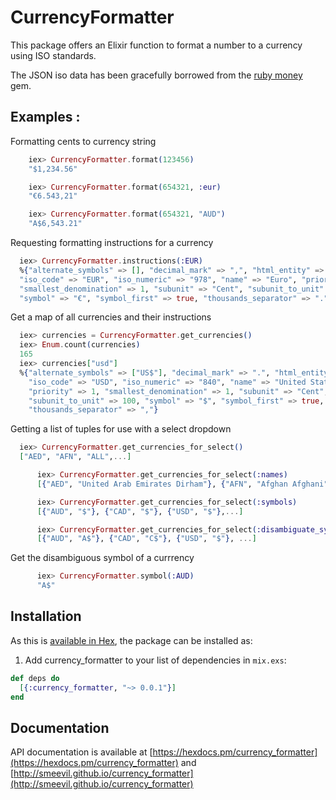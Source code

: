 # CurrencyFormatter

This package offers an Elixir function to format a number to a currency using ISO standards.

The JSON iso data has been gracefully borrowed from the [ruby money](https://github.com/RubyMoney/money/blob/master/config/currency_iso.json) gem.

## Examples :

Formatting cents to currency string
```elixir
    iex> CurrencyFormatter.format(123456)
    "$1,234.56"

    iex> CurrencyFormatter.format(654321, :eur)
    "€6.543,21"

    iex> CurrencyFormatter.format(654321, "AUD")
    "A$6,543.21"
```

Requesting formatting instructions for a currency

```elixir
  iex> CurrencyFormatter.instructions(:EUR)
  %{"alternate_symbols" => [], "decimal_mark" => ",", "html_entity" => "&#x20AC;",
  "iso_code" => "EUR", "iso_numeric" => "978", "name" => "Euro", "priority" => 2,
  "smallest_denomination" => 1, "subunit" => "Cent", "subunit_to_unit" => 100,
  "symbol" => "€", "symbol_first" => true, "thousands_separator" => "."}

```

Get a map of all currencies and their instructions
```elixir
  iex> currencies = CurrencyFormatter.get_currencies()
  iex> Enum.count(currencies)
  165
  iex> currencies["usd"]
  %{"alternate_symbols" => ["US$"], "decimal_mark" => ".", "html_entity" => "$",
    "iso_code" => "USD", "iso_numeric" => "840", "name" => "United States Dollar",
    "priority" => 1, "smallest_denomination" => 1, "subunit" => "Cent",
    "subunit_to_unit" => 100, "symbol" => "$", "symbol_first" => true,
    "thousands_separator" => ","}
```

Getting a list of tuples for use with a select dropdown
```elixir
  iex> CurrencyFormatter.get_currencies_for_select()
  ["AED", "AFN", "ALL",...]
```

```elixir
      iex> CurrencyFormatter.get_currencies_for_select(:names)
      [{"AED", "United Arab Emirates Dirham"}, {"AFN", "Afghan Afghani"} , {"ALL", "Albanian Lek"}, ...]

```
```elixir
      iex> CurrencyFormatter.get_currencies_for_select(:symbols)
      [{"AUD", "$"}, {"CAD", "$"}, {"USD", "$"},...]

```
```elixir
      iex> CurrencyFormatter.get_currencies_for_select(:disambiguate_symbols)
      [{"AUD", "A$"}, {"CAD", "C$"}, {"USD", "$"}, ...]
```

Get the disambiguous symbol of a currrency
```elixir
      iex> CurrencyFormatter.symbol(:AUD)
      "A$"
```
## Installation

As this is [available in Hex](https://hex.pm/docs/publish), the package can be installed as:

1. Add currency_formatter to your list of dependencies in `mix.exs`:

```elixir
def deps do
  [{:currency_formatter, "~> 0.0.1"}]
end
```

## Documentation

API documentation is available at [https://hexdocs.pm/currency_formatter](https://hexdocs.pm/currency_formatter) and [http://smeevil.github.io/currency_formatter](http://smeevil.github.io/currency_formatter)

